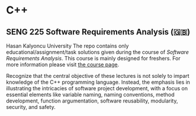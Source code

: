# C++ 
## SENG 225 Software Requirements Analysis (:gb:)
Hasan Kalyoncu University
The repo contains only educational/assignment/task solutions given during the course of *Software Requirements Analysis*. This course is mainly designed for freshers. For more information please visit [the course page](https://oku.ozturkibrahim.com/SoftwareReq.php).
  
Recognize that the central objective of these lectures is not solely to impart knowledge of the C++ programming language. Instead, the emphasis lies in illustrating the intricacies of software project development, with a focus on essential elements like variable naming, naming conventions, method development, function argumentation, software reusability, modularity, security, and safety.
